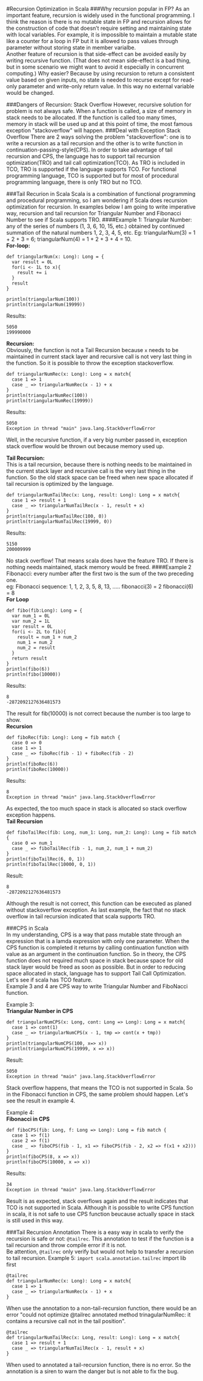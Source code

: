 #Recursion Optimization in Scala
###Why recursion popular in FP?
As an important feature, recursion is widely used in the functional programming. I think the reason is there is no mutable state in FP and
recursion allows for the construction of code that doesn’t require setting and maintaining state with local variables.
For example, it is impossible to maintain a mutable state like a counter for a loop in FP but it is allowed to pass values through parameter without storing state in member varialbe.  
Another feature of recursion is that side-effect can be avoided easily by writing recursive function. (That does not mean side-effect is a bad thing, but in some scenario we might want to avoid it especially in concurrent computing.) Why easier? Because by using recursion to return a consistent value based on given inputs, no state is needed to recurse except for read-only parameter and write-only return value. In this way no external variable would be changed. 

###Dangers of Recursion: Stack Overflow
However, recursive solution for problem is not always safe. When a function is called, a size of memory in stack needs to be allocated. If the function is called too many times, memory in stack will be used up and at this point of time, the most famous exception "stackoverflow" will happen.
###Deal with Exception Stack Overflow
There are 2 ways solving the problem "stackoverflow": one is to write a recursion as a tail recursion and the other is to write function in continuation-passing-style(CPS). In order to take advantage of tail recursion and CPS, the language has to support tail recursion optimization(TRO) and tail call optimization(TCO). As TRO is included in TCO, TRO is supported if the language supports TCO. For functional programming language, TCO is supported but for most of procedural programming language, there is only TRO but no TCO.  

###Tail Recurion in Scala
Scala is a combination of functional programming and procedural programming, so I am wondering if Scala does recursion optimization for recursion. In examples below I am going to write imperative way, recursion and tail recursion for Triangular Number and Fibonacci Number to see if Scala supports TRO. 
####Example 1:
Triangular Number: any of the series of numbers (1, 3, 6, 10, 15, etc.) obtained by continued summation of the natural numbers 1, 2, 3, 4, 5, etc. Eg: triangularNum(3) = 1 + 2 + 3 = 6; triangularNum(4) = 1 + 2 + 3 + 4 = 10.  
<b>For-loop:</b>

```
def triangularNum(x: Long): Long = {
  var result = 0L
  for(i <- 1L to x){
    result += i
  }
  result
}

println(triangularNum(100))
println(triangularNum(19999))
```
Results:
```
5050
199990000
```
<b>Recursion:</b>  
Obviously, the function is not a Tail Recursion because `x` needs to be maintained in current stack layer and recursive call is not very last thing in the function. So it is possible to throw the exception stackoverflow.
```
def triangularNumRec(x: Long): Long = x match{
  case 1 => 1
  case _ => triangularNumRec(x - 1) + x
}
println(triangularNumRec(100))
println(triangularNumRec(19999))
```
Results:
```
5050
Exception in thread "main" java.lang.StackOverflowError
```
Well, in the recursive function, if a very big number passed in, exception stack overflow would be thrown out because memory used up.  

<b>Tail Recursion:</b>  
This is a tail recursion, because there is nothing needs to be maintained in the current stack layer and recursive call is the very last thing in the function. So the old stack space can be freed when new space allocated if tail recursion is optimized by the language.

```
def triangularNumTailRec(x: Long, result: Long): Long = x match{
  case 1 => result + 1
  case _ => triangularNumTailRec(x - 1, result + x)
}
println(triangularNumTailRec(100, 0))
println(triangularNumTailRec(19999, 0))
```
Results:
```
5150
200009999
```
No stack overflow! That means scala does have the feature TRO. If there is nothing needs maintained, stack memory would be freed.
####Example 2
Fibonacci: every number after the first two is the sum of the two preceding one.  
eg: Fibonacci sequence: 1, 1, 2, 3, 5, 8, 13, ..... fibonacci(3) = 2 fibonacci(6) = 8  
<b>For Loop</b>
```
def fibo(fib:Long): Long = {
  var num_1 = 0L
  var num_2 = 1L
  var result = 0L
  for(i <- 2L to fib){
    result = num_1 + num_2
    num_1 = num_2
    num_2 = result
  }
  return result 
}
println(fibo(6))
println(fibo(10000))
```
Results:
```
8
-2872092127636481573
```
The result for fib(10000) is not correct because the number is too large to show.  
<b>Recursion</b>
```
def fiboRec(fib: Long): Long = fib match {
  case 0 => 0
  case 1 => 1
  case _ => fiboRec(fib - 1) + fiboRec(fib - 2)
}
println(fiboRec(6))
println(fiboRec(10000))
```
Results:
```
8
Exception in thread "main" java.lang.StackOverflowError
```
As expected, the too much space in stack is allocated so stack overflow exception happens.  
<b>Tail Recursion</b>
```
def fiboTailRec(fib: Long, num_1: Long, num_2: Long): Long = fib match {
  case 0 => num_1
  case _ => fiboTailRec(fib - 1, num_2, num_1 + num_2)
}
println(fiboTailRec(6, 0, 1))
println(fiboTailRec(10000, 0, 1))
```
Result:
```
8
-2872092127636481573
```
Although the result is not correct, this function can be executed as planed without stackoverflow exception. As last example, the fact that no stack overflow in tail recursion indicated that scala supports TRO.

###CPS in Scala  
In my understanding, CPS is a way that pass mutable state through an expression that is a lamda expression with only one parameter. When the CPS function is completed it returns by calling continuation function with value as an argument in the continuation function. 
So in theory, the CPS function does not required much space in stack because space for old stack layer would be freed as soon as possible. But in order to reducing space allocated in stack, language has to support Tail Call Optimization. Let's see if scala has TCO feature.  
Example 3 and 4 are CPS way to write Triangular Number and FiboNacci function.

Example 3:  
<b>Triangular Number in CPS</b>
```
def triangularNumCPS(x: Long, cont: Long => Long): Long = x match{
  case 1 => cont(1)
  case _ => triangularNumCPS(x - 1, tmp => cont(x + tmp))
}
println(triangularNumCPS(100, x=> x))
println(triangularNumCPS(19999, x => x))
```
Result:
```
5050
Exception in thread "main" java.lang.StackOverflowError
```
Stack overflow happens, that means the TCO is not supported in Scala. So in the Fibonacci function in CPS, the same problem should happen. Let's see the result in example 4.

Example 4:  
<b>Fibonacci in CPS</b>
```
def fiboCPS(fib: Long, f: Long => Long): Long = fib match {
  case 1 => f(1)
  case 2 => f(1)
  case _ => fiboCPS(fib - 1, x1 => fiboCPS(fib - 2, x2 => f(x1 + x2)))
}
println(fiboCPS(8, x => x))
println(fiboCPS(10000, x => x))
```
Results:
```
34
Exception in thread "main" java.lang.StackOverflowError
```
Result is as expected, stack overflows again and the result indicates that TCO is not supported in Scala. Although it is possible to write CPS function in scala, it is not safe to use CPS function beucause actually space in stack is still used in this way.

###Tail Recursion Annotation
There is a easy way in scala to verify the recursion is safe or not: `@tailrec`. This annotation to test if the function is a tail recursion and throw compile error if it is not.  
Be attention, `@tailrec` only verify but would not help to transfer a recursion to tail recursion.
Example 5:
`import scala.annotation.tailrec`
import lib first
```
@tailrec
def triangularNumRec(x: Long): Long = x match{
  case 1 => 1
  case _ => triangularNumRec(x - 1) + x
}
```
When use the annotation to a non-tail-recursion function, there would be an error "could not optimize @tailrec annotated method trinagularNumRec: it contains a recursive call not in the tail position".

```
@tailrec
def triangularNumTailRec(x: Long, result: Long): Long = x match{
  case 1 => result + 1
  case _ => triangularNumTailRec(x - 1, result + x)
}
```
When used to annotated a tail-recursion function, there is no error. So the annotation is a siren to warn the danger but is not able to fix the bug.
